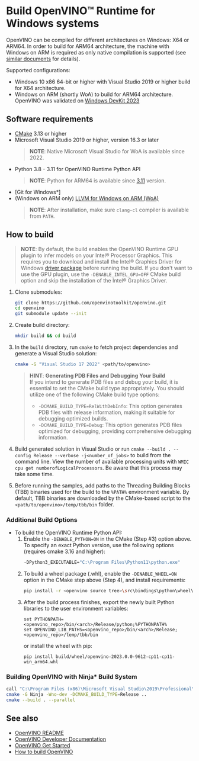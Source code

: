 # Build OpenVINO™ Runtime for Windows systems

OpenVINO can be compiled for different architectures on Windows: X64 or ARM64. In order to build for ARM64 architecture, the machine with Windows on ARM is required as only native compilation is supported (see [similar documents](https://www.linaro.org/blog/how-to-set-up-windows-on-arm-for-llvm-development/#:~:text=Install%20the%20Latest%20LLVM%20for,PATH%20yourself%2C%20as%20described%20above.) for details).

Supported configurations:
- Windows 10 x86 64-bit or higher with Visual Studio 2019 or higher build for X64 architecture.
- Windows on ARM (shortly WoA) to build for ARM64 architecture. OpenVINO was validated on [Windows DevKit 2023](https://developer.qualcomm.com/hardware/windows-on-snapdragon/windows-dev-kit-2023)

## Software requirements

- [CMake](https://cmake.org/download/) 3.13 or higher
- Microsoft Visual Studio 2019 or higher, version 16.3 or later
  > **NOTE**: Native Microsoft Visual Studio for WoA is available since 2022.
- Python 3.8 - 3.11 for OpenVINO Runtime Python API
  > **NOTE**: Python for ARM64 is available since [3.11](https://www.python.org/downloads/windows/) version.
- [Git for Windows*]
- (Windows on ARM only) [LLVM for Windows on ARM (WoA)](https://github.com/llvm/llvm-project/releases/download/llvmorg-15.0.6/LLVM-15.0.6-woa64.exe)
  > **NOTE**: After installation, make sure `clang-cl` compiler is available from `PATH`.

## How to build

> **NOTE**: By default, the build enables the OpenVINO Runtime GPU plugin to infer models on your Intel® Processor Graphics. This requires you to download and install the Intel® Graphics Driver for Windows [driver package](https://www.intel.com/content/www/us/en/download/19344/intel-graphics-windows-dch-drivers.html) before running the build. If you don't want to use the GPU plugin, use the `-DENABLE_INTEL_GPU=OFF` CMake build option and skip the installation of the Intel® Graphics Driver.

1. Clone submodules:
    ```sh
    git clone https://github.com/openvinotoolkit/openvino.git
    cd openvino
    git submodule update --init
    ```

2. Create build directory:
    ```sh
    mkdir build && cd build
    ```
3. In the `build` directory, run `cmake` to fetch project dependencies and generate a Visual Studio solution:

    ```sh
    cmake -G "Visual Studio 17 2022" <path/to/openvino>
    ```

   > **HINT**: **Generating PDB Files and Debugging Your Build** <br>
   > If you intend to generate PDB files and debug your build, it is essential to set the CMake build type appropriately.
   > You should utilize one of the following CMake build type options: <br>
   >* `-DCMAKE_BUILD_TYPE=RelWithDebInfo`: This option generates PDB files with release information, making it suitable for debugging optimized builds. <br>
   >* `-DCMAKE_BUILD_TYPE=Debug`: This option generates PDB files optimized for debugging, providing comprehensive debugging information.

4. Build generated solution in Visual Studio or run `cmake --build . --config Release --verbose -j<number_of_jobs>` to build from the command line. View the number of available processing units with `WMIC cpu get numberofLogicalProcessors`. Be aware that this process may take some time.

5. Before running the samples, add paths to the Threading Building Blocks (TBB) binaries used for the build to the `%PATH%` environment variable. By default, TBB binaries are downloaded by the CMake-based script to the `<path/to/openvino>/temp/tbb/bin` folder.

### Additional Build Options

- To build the OpenVINO Runtime Python API:
  1. Enable the `-DENABLE_PYTHON=ON` in the CMake (Step #3) option above. To specify an exact Python version, use the following options (requires cmake 3.16 and higher):
     ```sh
     -DPython3_EXECUTABLE="C:\Program Files\Python11\python.exe"
     ```
  2. To build a wheel package (.whl), enable the `-DENABLE_WHEEL=ON` option in the CMake step above (Step 4), and install requirements:
     ```sh
     pip install -r <openvino source tree>\src\bindings\python\wheel\requirements-dev.txt
     ```
  3. After the build process finishes, export the newly built Python libraries to the user environment variables:
     ```
     set PYTHONPATH=<openvino_repo>/bin/<arch>/Release/python;%PYTHONPATH%
     set OPENVINO_LIB_PATHS=<openvino_repo>/bin/<arch>/Release;<openvino_repo>/temp/tbb/bin
     ```
     or install the wheel with pip:
     ```
     pip install build/wheel/openvino-2023.0.0-9612-cp11-cp11-win_arm64.whl
     ```

### Building OpenVINO with Ninja* Build System

```sh
call "C:\Program Files (x86)\Microsoft Visual Studio\2019\Professional\VC\Auxiliary\Build\vcvars64.bat"
cmake -G Ninja -Wno-dev -DCMAKE_BUILD_TYPE=Release ..
cmake --build . --parallel
```

## See also

 * [OpenVINO README](../../README.md)
 * [OpenVINO Developer Documentation](index.md)
 * [OpenVINO Get Started](./get_started.md)
 * [How to build OpenVINO](build.md)

